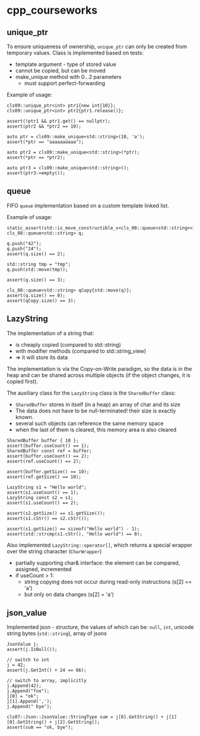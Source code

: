 # cpp_courseworks

## unique_ptr

To ensure uniqueness of ownership, `unique_ptr` can only be created from temporary values. Class is implemented based on tests:

  * template argument - type of stored value
  * cannot be copied, but can be moved
  * make_unique method with 0...2 parameters
    * must support perfect-forwarding

Example of usage: 
```
cls09::unique_ptr<int> ptr1{new int{10}};
cls09::unique_ptr<int> ptr2{ptr1.release()};

assert(!ptr1 && ptr1.get() == nullptr);
assert(ptr2 && *ptr2 == 10);

auto ptr = cls09::make_unique<std::string>(10, 'a');
assert(*ptr == "aaaaaaaaaa");

auto ptr2 = cls09::make_unique<std::string>(*ptr);
assert(*ptr == *ptr2);

auto ptr3 = cls09::make_unique<std::string>();
assert(ptr3->empty());
```

## queue

FIFO `queue` implementation based on a custom template linked list. 

Example of usage: 
```
static_assert(std::is_move_constructible_v<cls_08::queue<std::string>>);
cls_08::queue<std::string> q;

q.push("42");
q.push("24");
assert(q.size() == 2);

std::string tmp = "tmp";
q.push(std::move(tmp));

assert(q.size() == 3);

cls_08::queue<std::string> qCopy{std::move(q)};
assert(q.size() == 0);
assert(qCopy.size() == 3);
```


## LazyString

The implementation of a string that: 

  * is cheaply copied (compared to std::string)
  * with modifier methods (compared to std::string_view)
  * ⇒ it will store its data

The implementation is via the Copy-on-Write paradigm, so the data is in the heap and can be shared across multiple objects (if the object changes, it is copied first).

The auxiliary class for the `LazyString` class is the `SharedBuffer` class:

  * `SharedBuffer` stores in itself (in a heap) an array of char and its size
  * The data does not have to be null-terminated! their size is exactly known.
  * several such objects can reference the same memory space
  * when the last of them is cleared, this memory area is also cleared

```
SharedBuffer buffer { 10 };
assert(buffer.useCount() == 1);
SharedBuffer const ref = buffer;
assert(buffer.useCount() == 2);
assert(ref.useCount() == 2);

assert(buffer.getSize() == 10);
assert(ref.getSize() == 10);

LazyString s1 = "Hello world";
assert(s1.useCount() == 1);
LazyString const s2 = s1;
assert(s1.useCount() == 2);

assert(s2.getSize() == s1.getSize());
assert(s1.cStr() == s2.cStr());

assert(s1.getSize() == sizeof("Hello world") - 1);
assert(std::strcmp(s1.cStr(), "Hello world") == 0);
```

Also implemented `LazyString::operator[]`, which returns a special wrapper over the string character (`CharWrapper`)

  * partially supporting char& interface: the element can be compared, assigned, incremented
  * if useCount > 1:
    * string copying does not occur during read-only instructions (s[2] == 'a')
    * but only on data changes (s[2] = 'a')


## json_value

Implemented json - structure, the values of which can be: `null`, `int`, unicode string bytes (`std::string`), array of jsons

```
JsonValue j;
assert(j.IsNull());

// switch to int
j = 42;
assert(j.GetInt() + 24 == 66);

// switch to array, implicitly
j.Append(42);
j.Append("foo");
j[0] = "ok";
j[1].Append(',');
j.Append(" bye");

cls07::Json::JsonValue::StringType sum = j[0].GetString() + j[1][0].GetString() + j[2].GetString();
assert(sum == "ok, bye");
```

